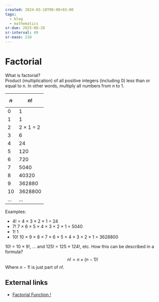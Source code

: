 ```yaml
---
created: 2024-03-18T00:00+03:00
tags:
  - blog
  - mathematics
sr-due: 2025-08-28
sr-interval: 49
sr-ease: 210
---
```


# Factorial

What is factorial?
<br class="f">
Product (multiplication) of all positive integers
(including 0) less than or equal to n. In other words, multiply all numbers from
${n}$ to 1.

| $${n}$$ | $${n!}$$  |
| ------- | --------- |
| 0       | 1         |
| 1       | 1         |
| 2       | 2 × 1 = 2 |
| 3       | 6         |
| 4       | 24        |
| 5       | 120       |
| 6       | 720       |
| 7       | 5040      |
| 8       | 40320     |
| 9       | 362880    |
| 10      | 3628800   |
| ...     | ...       |

Examples:

- ${4}!$ = 4 × 3 × 2 × 1 = 24
- ${7}!$ 7 × 6 × 5 × 4 × 3 × 2 × 1 = 5040
- ${1}!$ 1
- ${10}!$ 10 × 9 × 8 × 7 × 6 × 5 × 4 × 3 × 2 × 1 = 3628800

10! = 10 × 9!, ... and 125! = 125 × 124!, etc. How this can be described in a
formula?
<br class="f">
$$
{n!} = n \times (n-1)!
$$
Where ${n-1}!$ is just part of ${n!}$.

## External links

- [Factorial Function !](https://www.mathsisfun.com/numbers/factorial.html)
